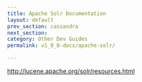 ```yaml
---
title: Apache Solr Documentation
layout: default
prev_section: cassandra
next_section:
category: Other Dev Guides
permalink: v1_0_0-docs/apache-solr/

---
```

http://lucene.apache.org/solr/resources.html
